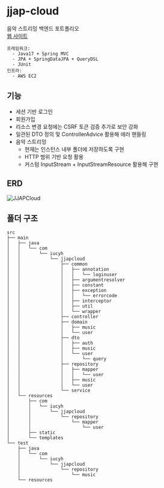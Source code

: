 # jjap-cloud
음악 스트리밍 백엔드 포트폴리오
<br>
[웹 사이트](https://jjapcloud.website/)

~~~
프레임워크:
  - Java17 + Spring MVC
  - JPA + SpringDataJPA + QueryDSL
  - JUnit
인프라:
  - AWS EC2
~~~
## 기능
- 세션 기반 로그인
- 회원가입
- 리소스 변경 요청에는 CSRF 토큰 검증 추가로 보안 강화
- 일관된 DTO 정의 및 ControllerAdvice 활용해 에러 핸들링
- 음악 스트리밍
  - 현재는 인스턴스 내부 폴더에 저장하도록 구현
  - HTTP 범위 기반 요청 활용
  - 커스텀 InputStream + InputStreamResource 활용해 구현

## ERD
![JJAPCloud](https://github.com/user-attachments/assets/e6f9308a-05ac-481c-92ff-504210e37589)

## 폴더 구조
~~~
src
├── main
│   ├── java
│   │   └── com
│   │       └── iucyh
│   │           └── jjapcloud
│   │               ├── common
│   │               │   ├── annotation
│   │               │   │   └── loginuser
│   │               │   ├── argumentresolver
│   │               │   ├── constant
│   │               │   ├── exception
│   │               │   │   └── errorcode
│   │               │   ├── interceptor
│   │               │   ├── util
│   │               │   └── wrapper
│   │               ├── controller
│   │               ├── domain
│   │               │   ├── music
│   │               │   └── user
│   │               ├── dto
│   │               │   ├── auth
│   │               │   ├── music
│   │               │   └── user
│   │               │       └── query
│   │               ├── repository
│   │               │   ├── mapper
│   │               │   │   └── user
│   │               │   ├── music
│   │               │   └── user
│   │               └── service
│   └── resources
│       ├── com
│       │   └── iucyh
│       │       └── jjapcloud
│       │           └── repository
│       │               └── mapper
│       │                   └── user
│       ├── static
│       └── templates
└── test
    ├── java
    │   └── com
    │       └── iucyh
    │           └── jjapcloud
    │               └── repository
    │                   └── music
    └── resources
~~~
